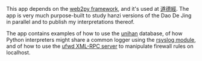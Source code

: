 This app depends on the [web2py framework](https://web2py.com),
and it's used at [道德經](http://daodejing.ca).
The app is very much purpose-built
to study hanzi versions of the Dao De Jing in parallel
and to publish my interpretations
thereof.

The app contains examples
of how to use the [unihan](https://github.com/tessercat/unihan) database,
of how Python interpreters might share a common logger
using the [rsyslog module](https://github.com/tessercat/rsyslog),
and of how to use the [ufwd XML-RPC server](https://github.com/tessercat/ufwd)
to manipulate firewall rules on localhost.
